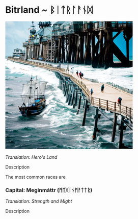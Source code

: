 # Bitrland ~ ᛒᛁᛏᚱᛚᚨᚾᛞ

<img src="/assets/Images/Worlds/bitrland.png" width="400" height="400"/>

*Translation: Hero's Land*

Description

The most common races are 

### Capital: Meginmáttr (ᛗᛖᚷᛁᚾᛗᚨᛏᛏᚱ)

*Translation: Strength and Might*

Description